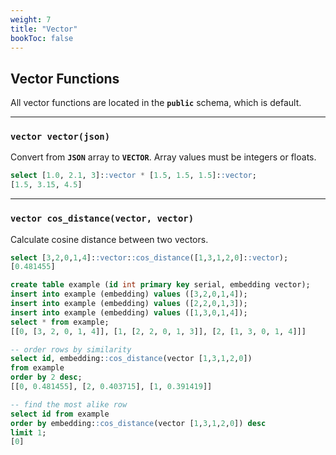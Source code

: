 ```yaml
---
weight: 7
title: "Vector"
bookToc: false
---
```


## Vector Functions

All vector functions are located in the **`public`** schema, which is default.

---

### **`vector vector(json)`**

Convert from **`JSON`** array to **`VECTOR`**. Array values must be integers or floats.

```SQL
select [1.0, 2.1, 3]::vector * [1.5, 1.5, 1.5]::vector;
[1.5, 3.15, 4.5]
```

---

### **`vector cos_distance(vector, vector)`**

Calculate cosine distance between two vectors.

```SQL
select [3,2,0,1,4]::vector::cos_distance([1,3,1,2,0]::vector);
[0.481455]
```

```SQL
create table example (id int primary key serial, embedding vector);
insert into example (embedding) values ([3,2,0,1,4]);
insert into example (embedding) values ([2,2,0,1,3]);
insert into example (embedding) values ([1,3,0,1,4]);
select * from example;
[[0, [3, 2, 0, 1, 4]], [1, [2, 2, 0, 1, 3]], [2, [1, 3, 0, 1, 4]]]

-- order rows by similarity
select id, embedding::cos_distance(vector [1,3,1,2,0])
from example
order by 2 desc;
[[0, 0.481455], [2, 0.403715], [1, 0.391419]]

-- find the most alike row
select id from example
order by embedding::cos_distance(vector [1,3,1,2,0]) desc
limit 1;
[0]
```
